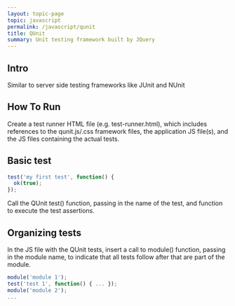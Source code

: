 ```yaml
---
layout: topic-page
topic: javascript
permalink: /javascript/qunit
title: QUnit
summary: Unit testing framework built by JQuery
---
```


## Intro
Similar to server side testing frameworks like JUnit and NUnit


## How To Run
Create a test runner HTML file (e.g. test-runner.html), which includes references to the qunit.js/.css framework files, the application JS file(s), and the JS files containing the actual tests.


## Basic test
```javascript
test('my first test', function() {
  ok(true);
});
```
Call the QUnit test() function, passing in the name of the test, and function to execute the test assertions.


## Organizing tests
In the JS file with the QUnit tests, insert a call to module() function, passing in the module name, to indicate that all tests follow after that are part of the module.
```javascript
module('module 1');
test('test 1', function() { ... });
module('module 2');
...
```
